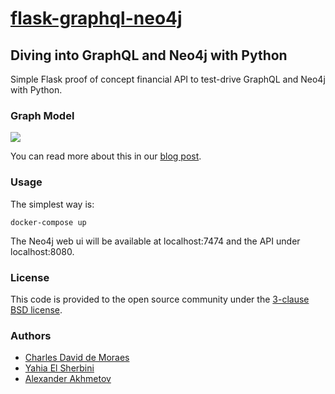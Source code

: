 # [flask-graphql-neo4j](https://github.com/elementsinteractive/flask-graphql-neo4j)

## Diving into GraphQL and Neo4j with Python

Simple Flask proof of concept financial API to test-drive GraphQL and Neo4j with Python.

### Graph Model

![](https://i.imgur.com/hEK4e1E.png)

You can read more about this in our [blog post](https://medium.com/elements/diving-into-graphql-and-neo4j-with-python-244ec39ddd94).

### Usage

The simplest way is:

``` shell
docker-compose up
```

The Neo4j web ui will be available at localhost:7474 and the API under localhost:8080.

### License

This code is provided to the open source community under the [3-clause BSD license](LICENSE).

### Authors

* [Charles David de Moraes](https://github.com/streeck)
* [Yahia El Sherbini](https://github.com/yelsherbini)
* [Alexander Akhmetov](https://github.com/alexander-akhmetov)
